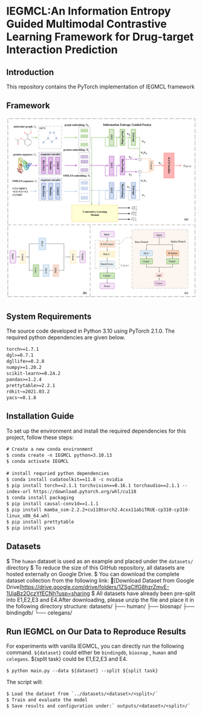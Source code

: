 # IEGMCL:An Information Entropy Guided Multimodal Contrastive Learning Framework for Drug-target Interaction Prediction




## Introduction
This repository contains the PyTorch implementation of IEGMCL framework
## Framework
![](fig1_01.png)
## System Requirements
The source code developed in Python 3.10 using PyTorch 2.1.0. The required python dependencies are given below. 

```
torch>=1.7.1
dgl>=0.7.1
dgllife>=0.2.8
numpy>=1.20.2
scikit-learn>=0.24.2
pandas>=1.2.4
prettytable>=2.2.1
rdkit~=2021.03.2
yacs~=0.1.8
```
## Installation Guide

To set up the environment and install the required dependencies for this project, follow these steps:

```
# Create a new conda environment
$ conda create -n IEGMCL python=3.10.13
$ conda activate IEGMCL

# install requried python dependencies
$ conda install cudatoolkit==11.8 -c nvidia
$ pip install torch==2.1.1 torchvision==0.16.1 torchaudio==2.1.1 --index-url https://download.pytorch.org/whl/cu118
$ conda install packaging
$ pip install causal-conv1d==1.1.1
$ pip install mamba_ssm-2.2.2+cu118torch2.4cxx11abiTRUE-cp310-cp310-linux_x86_64.whl
$ pip install prettytable
$ pip install yacs
```


## Datasets
$ The `human` dataset is used as an example and placed under the `datasets/` directory
$ To reduce the size of this GitHub repository, all datasets are hosted externally on Google Drive.
$ You can download the complete dataset collection from the following link:
🔗[Download Dataset from Google Drive]https://drive.google.com/drive/folders/1ZSgClfG8hzrZmvE-1UiaBz2OczYfECNh?usp=sharing
$ All datasets have already been pre-split into E1,E2,E3 and E4.After downloading, please unzip the file and place it in the following directory structure:
datasets/
├── human/
├── biosnap/
├── bindingdb/
└── celegans/

## Run  IEGMCL on Our Data to Reproduce Results

For experiments with vanilla IEGMCL, you can directly run the following command. `${dataset}` could either be `bindingdb`, `biosnap` , `human` and `celegans`.  ${split task}  could be E1,E2,E3 and E4. 

```
$ python main.py --data ${dataset} --split ${split task} 
```
The script will:

```
$ Load the dataset from `../datasets/<dataset>/<split>/`
$ Train and evaluate the model
$ Save results and configuration under:` outputs/<dataset>/<split>/`
```





